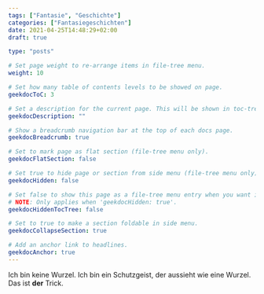 ```yaml
---
tags: ["Fantasie", "Geschichte"]
categories: ["Fantasiegeschichten"]
date: 2021-04-25T14:48:29+02:00
draft: true

type: "posts"

# Set page weight to re-arrange items in file-tree menu.
weight: 10

# Set how many table of contents levels to be showed on page.
geekdocToC: 3

# Set a description for the current page. This will be shown in toc-trees objects.
geekdocDescription: ""

# Show a breadcrumb navigation bar at the top of each docs page.
geekdocBreadcrumb: true

# Set to mark page as flat section (file-tree menu only).
geekdocFlatSection: false

# Set true to hide page or section from side menu (file-tree menu only).
geekdocHidden: false

# Set false to show this page as a file-tree menu entry when you want it to be hidden in the sidebar.
# NOTE: Only applies when 'geekdocHidden: true'.
geekdocHiddenTocTree: false

# Set to true to make a section foldable in side menu.
geekdocCollapseSection: true

# Add an anchor link to headlines.
geekdocAnchor: true
---
```

Ich bin keine Wurzel.
Ich bin ein Schutzgeist, der aussieht wie eine Wurzel.
Das ist **der** Trick.
